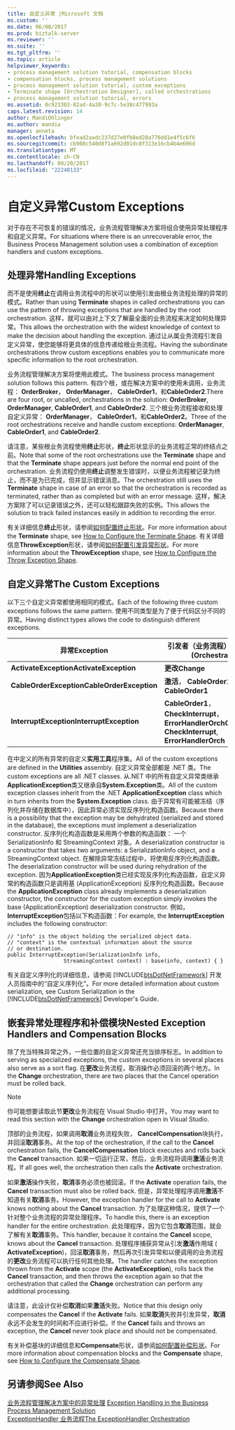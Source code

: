 ```yaml
---
title: 自定义异常 |Microsoft 文档
ms.custom: ''
ms.date: 06/08/2017
ms.prod: biztalk-server
ms.reviewer: ''
ms.suite: ''
ms.tgt_pltfrm: ''
ms.topic: article
helpviewer_keywords:
- process management solution tutorial, compensation blocks
- compensation blocks, process management solutions
- process management solution tutorial, custom exceptions
- Terminate shape [Orchestration Designer], called orchestrations
- process management solution tutorial, errors
ms.assetid: 0c923303-82ad-4a20-9c7c-5e38c477993a
caps.latest.revision: 14
author: MandiOhlinger
ms.author: mandia
manager: anneta
ms.openlocfilehash: bfead2aadc237d27e0fb8ed28a776dd1e4f5c6f6
ms.sourcegitcommit: cb908c540d8f1a692d01dc8f313e16cb4b4e696d
ms.translationtype: MT
ms.contentlocale: zh-CN
ms.lasthandoff: 09/20/2017
ms.locfileid: "22240133"
---
```

# <a name="custom-exceptions"></a><span data-ttu-id="9937b-102">自定义异常</span><span class="sxs-lookup"><span data-stu-id="9937b-102">Custom Exceptions</span></span>
<span data-ttu-id="9937b-103">对于存在不可恢复的错误的情况，业务流程管理解决方案将组合使用异常处理程序和自定义异常。</span><span class="sxs-lookup"><span data-stu-id="9937b-103">For situations where there is an unrecoverable error, the Business Process Management solution uses a combination of exception handlers and custom exceptions.</span></span>  
  
## <a name="handling-exceptions"></a><span data-ttu-id="9937b-104">处理异常</span><span class="sxs-lookup"><span data-stu-id="9937b-104">Handling Exceptions</span></span>  
 <span data-ttu-id="9937b-105">而不是使用**终止**在调用业务流程中的形状可以使用引发由根业务流程处理的异常的模式。</span><span class="sxs-lookup"><span data-stu-id="9937b-105">Rather than using **Terminate** shapes in called orchestrations you can use the pattern of throwing exceptions that are handled by the root orchestration.</span></span> <span data-ttu-id="9937b-106">这样，就可以由对上下文了解最全面的业务流程来决定如何处理异常。</span><span class="sxs-lookup"><span data-stu-id="9937b-106">This allows the orchestration with the widest knowledge of context to make the decision about handling the exception.</span></span> <span data-ttu-id="9937b-107">通过让从属业务流程引发自定义异常，使您能够将更具体的信息传递给根业务流程。</span><span class="sxs-lookup"><span data-stu-id="9937b-107">Having the subordinate orchestrations throw custom exceptions enables you to communicate more specific information to the root orchestration.</span></span>  
  
 <span data-ttu-id="9937b-108">业务流程管理解决方案将使用此模式。</span><span class="sxs-lookup"><span data-stu-id="9937b-108">The business process management solution follows this pattern.</span></span> <span data-ttu-id="9937b-109">有四个根，或在解决方案中的使用未调用，业务流程： **OrderBroker**， **OrderManager**， **CableOrder1**，和**CableOrder2**.</span><span class="sxs-lookup"><span data-stu-id="9937b-109">There are four root, or uncalled, orchestrations in the solution: **OrderBroker**, **OrderManager**, **CableOrder1**, and **CableOrder2**.</span></span> <span data-ttu-id="9937b-110">三个根业务流程接收和处理自定义异常： **OrderManager**， **CableOrder1**，和**CableOrder2**。</span><span class="sxs-lookup"><span data-stu-id="9937b-110">Three of the root orchestrations receive and handle custom exceptions: **OrderManager**, **CableOrder1**, and **CableOrder2**.</span></span>  
  
 <span data-ttu-id="9937b-111">请注意，某些根业务流程使用**终止**形状，**终止**形状显示的业务流程正常的终结点之前。</span><span class="sxs-lookup"><span data-stu-id="9937b-111">Note that some of the root orchestrations use the **Terminate** shape and that the **Terminate** shape appears just before the normal end point of the orchestration.</span></span> <span data-ttu-id="9937b-112">业务流程仍使用**终止**调整发生错误时，以便业务流程被记录为终止，而不是为已完成，但并显示错误消息。</span><span class="sxs-lookup"><span data-stu-id="9937b-112">The orchestration still uses the **Terminate** shape in case of an error so that the orchestration is recorded as terminated, rather than as completed but with an error message.</span></span> <span data-ttu-id="9937b-113">这样，解决方案除了可以记录错误之外，还可以轻松跟踪失败的实例。</span><span class="sxs-lookup"><span data-stu-id="9937b-113">This allows the solution to track failed instances easily in addition to recording the error.</span></span>  
  
 <span data-ttu-id="9937b-114">有关详细信息**终止**形状，请参阅[如何配置终止形状](../core/how-to-configure-the-terminate-shape.md)。</span><span class="sxs-lookup"><span data-stu-id="9937b-114">For more information about the **Terminate** shape, see [How to Configure the Terminate Shape](../core/how-to-configure-the-terminate-shape.md).</span></span> <span data-ttu-id="9937b-115">有关详细信息**ThrowException**形状，请参阅[如何配置引发异常形状](../core/how-to-configure-the-throw-exception-shape.md)。</span><span class="sxs-lookup"><span data-stu-id="9937b-115">For more information about the **ThrowException** shape, see [How to Configure the Throw Exception Shape](../core/how-to-configure-the-throw-exception-shape.md).</span></span>  
  
## <a name="the-custom-exceptions"></a><span data-ttu-id="9937b-116">自定义异常</span><span class="sxs-lookup"><span data-stu-id="9937b-116">The Custom Exceptions</span></span>  
 <span data-ttu-id="9937b-117">以下三个自定义异常都使用相同的模式。</span><span class="sxs-lookup"><span data-stu-id="9937b-117">Each of the following three custom exceptions follows the same pattern.</span></span> <span data-ttu-id="9937b-118">使用不同类型是为了便于代码区分不同的异常。</span><span class="sxs-lookup"><span data-stu-id="9937b-118">Having distinct types allows the code to distinguish different exceptions.</span></span>  
  
|<span data-ttu-id="9937b-119">异常</span><span class="sxs-lookup"><span data-stu-id="9937b-119">Exception</span></span>|<span data-ttu-id="9937b-120">引发者（业务流程）</span><span class="sxs-lookup"><span data-stu-id="9937b-120">Thrown By (Orchestration)</span></span>|  
|---------------|---------------------------------|  
|<span data-ttu-id="9937b-121">**ActivateException**</span><span class="sxs-lookup"><span data-stu-id="9937b-121">**ActivateException**</span></span>|<span data-ttu-id="9937b-122">**更改**</span><span class="sxs-lookup"><span data-stu-id="9937b-122">**Change**</span></span>|  
|<span data-ttu-id="9937b-123">**CableOrderException**</span><span class="sxs-lookup"><span data-stu-id="9937b-123">**CableOrderException**</span></span>|<span data-ttu-id="9937b-124">**激活**， **CableOrder1**</span><span class="sxs-lookup"><span data-stu-id="9937b-124">**Activate**, **CableOrder1**</span></span>|  
|<span data-ttu-id="9937b-125">**InterruptException**</span><span class="sxs-lookup"><span data-stu-id="9937b-125">**InterruptException**</span></span>|<span data-ttu-id="9937b-126">**CableOrder1**， **CheckInterrupt**， **ErrorHandlerOrch**</span><span class="sxs-lookup"><span data-stu-id="9937b-126">**CableOrder1**, **CheckInterrupt**, **ErrorHandlerOrch**</span></span>|  
  
 <span data-ttu-id="9937b-127">在中定义的所有异常的自定义**实用工具**程序集。</span><span class="sxs-lookup"><span data-stu-id="9937b-127">All of the custom exceptions are defined in the **Utilities** assembly.</span></span> <span data-ttu-id="9937b-128">自定义异常全部都是 .NET 类。</span><span class="sxs-lookup"><span data-stu-id="9937b-128">The custom exceptions are all .NET classes.</span></span> <span data-ttu-id="9937b-129">从.NET 中的所有自定义异常类继承**ApplicationException**类又继承自**System.Exception**类。</span><span class="sxs-lookup"><span data-stu-id="9937b-129">All of the custom exception classes inherit from the .NET **ApplicationException** class which in turn inherits from the **System.Exception** class.</span></span> <span data-ttu-id="9937b-130">由于异常有可能被冻结（序列化并存储在数据库中），因此异常必须实现反序列化构造函数。</span><span class="sxs-lookup"><span data-stu-id="9937b-130">Because there is a possibility that the exception may be dehydrated (serialized and stored in the database), the exceptions must implement a deserialization constructor.</span></span> <span data-ttu-id="9937b-131">反序列化构造函数是采用两个参数的构造函数： 一个 SerializationInfo 和 StreamingContext 对象。</span><span class="sxs-lookup"><span data-stu-id="9937b-131">A deserialization constructor is a constructor that takes two arguments: a SerializationInfo object, and a StreamingContext object.</span></span> <span data-ttu-id="9937b-132">在解除异常冻结过程中，将使用反序列化构造函数。</span><span class="sxs-lookup"><span data-stu-id="9937b-132">The deserialization constructor will be used during rehydration of the exception.</span></span> <span data-ttu-id="9937b-133">因为**ApplicationException**类已经实现反序列化构造函数，自定义异常的构造函数只是调用基 (ApplicationException) 反序列化构造函数。</span><span class="sxs-lookup"><span data-stu-id="9937b-133">Because the **ApplicationException** class already implements a deserialization constructor, the constructor for the custom exception simply invokes the base (ApplicationException) deserialization constructor.</span></span> <span data-ttu-id="9937b-134">例如， **InterruptException**包括以下构造函数：</span><span class="sxs-lookup"><span data-stu-id="9937b-134">For example, the **InterruptException** includes the following constructor:</span></span>  
  
```  
// "info" is the object holding the serialized object data.  
// "context" is the contextual information about the source  
// or destination.  
public InterruptException(SerializationInfo info,  
                  StreamingContext context) : base(info, context) { }  
```  
  
 <span data-ttu-id="9937b-135">有关自定义序列化的详细信息，请参阅 [!INCLUDE[btsDotNetFramework](../includes/btsdotnetframework-md.md)] 开发人员指南中的“自定义序列化”。</span><span class="sxs-lookup"><span data-stu-id="9937b-135">For more detailed information about custom serialization, see Custom Serialization in the [!INCLUDE[btsDotNetFramework](../includes/btsdotnetframework-md.md)] Developer's Guide.</span></span>  
  
## <a name="nested-exception-handlers-and-compensation-blocks"></a><span data-ttu-id="9937b-136">嵌套异常处理程序和补偿模块</span><span class="sxs-lookup"><span data-stu-id="9937b-136">Nested Exception Handlers and Compensation Blocks</span></span>  
 <span data-ttu-id="9937b-137">除了充当特殊异常之外，一些位置的自定义异常还充当排序标志。</span><span class="sxs-lookup"><span data-stu-id="9937b-137">In addition to serving as specialized exceptions, the custom exceptions in several places also serve as a sort flag.</span></span> <span data-ttu-id="9937b-138">在**更改**业务流程，取消操作必须回滚的两个地方。</span><span class="sxs-lookup"><span data-stu-id="9937b-138">In the **Change** orchestration, there are two places that the Cancel operation must be rolled back.</span></span>  
  
> [!NOTE]
>  <span data-ttu-id="9937b-139">你可能想要读取此节**更改**业务流程在 Visual Studio 中打开。</span><span class="sxs-lookup"><span data-stu-id="9937b-139">You may want to read this section with the **Change** orchestration open in Visual Studio.</span></span>  
  
 <span data-ttu-id="9937b-140">顶部的业务流程，如果调用**取消**业务流程失败， **CancelCompensation**块执行，并回滚**取消**事务。</span><span class="sxs-lookup"><span data-stu-id="9937b-140">At the top of the orchestration, if the call to the **Cancel** orchestration fails, the **CancelCompensation** block executes and rolls back the **Cancel** transaction.</span></span> <span data-ttu-id="9937b-141">如果一切运行正常，然后，业务流程将调用**激活**业务流程。</span><span class="sxs-lookup"><span data-stu-id="9937b-141">If all goes well, the orchestration then calls the **Activate** orchestration.</span></span>  
  
 <span data-ttu-id="9937b-142">如果**激活**操作失败，**取消**事务必须也被回滚。</span><span class="sxs-lookup"><span data-stu-id="9937b-142">If the **Activate** operation fails, the **Cancel** transaction must also be rolled back.</span></span> <span data-ttu-id="9937b-143">但是，异常处理程序调用**激活**不知道有关**取消**事务。</span><span class="sxs-lookup"><span data-stu-id="9937b-143">However, the exception handler for the call to **Activate** knows nothing about the **Cancel** transaction.</span></span> <span data-ttu-id="9937b-144">为了处理这种情况，提供了一个针对整个业务流程的异常处理程序。</span><span class="sxs-lookup"><span data-stu-id="9937b-144">To handle this, there is an exception handler for the entire orchestration.</span></span> <span data-ttu-id="9937b-145">此处理程序，因为它包含**取消**范围，就会了解有关**取消**事务。</span><span class="sxs-lookup"><span data-stu-id="9937b-145">This handler, because it contains the **Cancel** scope, knows about the **Cancel** transaction.</span></span> <span data-ttu-id="9937b-146">处理程序捕获异常从引发**激活**作用域 ( **ActivateException**)，回滚**取消**事务，然后再次引发异常和以便调用的业务流程的**更改**业务流程可以执行任何其他处理。</span><span class="sxs-lookup"><span data-stu-id="9937b-146">The handler catches the exception thrown from the **Activate** scope (the **ActivateException**), rolls back the **Cancel** transaction, and then throws the exception again so that the orchestration that called the **Change** orchestration can perform any additional processing.</span></span>  
  
 <span data-ttu-id="9937b-147">请注意，此设计仅补偿**取消**如果**激活**失败。</span><span class="sxs-lookup"><span data-stu-id="9937b-147">Notice that this design only compensates the **Cancel** if the **Activate** fails.</span></span> <span data-ttu-id="9937b-148">如果**取消**失败并引发异常，**取消**永远不会发生的时间和不应进行补偿。</span><span class="sxs-lookup"><span data-stu-id="9937b-148">If the **Cancel** fails and throws an exception, the **Cancel** never took place and should not be compensated.</span></span>  
  
 <span data-ttu-id="9937b-149">有关补偿基块的详细信息和**Compensate**形状，请参阅[如何配置补偿形状](../core/how-to-configure-the-compensate-shape.md)。</span><span class="sxs-lookup"><span data-stu-id="9937b-149">For more information about compensation blocks and the **Compensate** shape, see [How to Configure the Compensate Shape](../core/how-to-configure-the-compensate-shape.md).</span></span>  
  
## <a name="see-also"></a><span data-ttu-id="9937b-150">另请参阅</span><span class="sxs-lookup"><span data-stu-id="9937b-150">See Also</span></span>  
 <span data-ttu-id="9937b-151">[业务流程管理解决方案中的异常处理](../core/exception-handling-in-the-business-process-management-solution.md) </span><span class="sxs-lookup"><span data-stu-id="9937b-151">[Exception Handling in the Business Process Management Solution](../core/exception-handling-in-the-business-process-management-solution.md) </span></span>  
 [<span data-ttu-id="9937b-152">ExceptionHandler 业务流程</span><span class="sxs-lookup"><span data-stu-id="9937b-152">The ExceptionHandler Orchestration</span></span>](../core/the-exceptionhandler-orchestration.md)